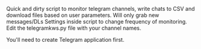 Quick and dirty script to monitor telegram channels, write chats to CSV and download files based on user parameters. 
Will only grab new messages/DLs
Settings inside script to change frequency of monitoring.
Edit the telegramkws.py file with your channel names.

You'll need to create Telegram application first.
